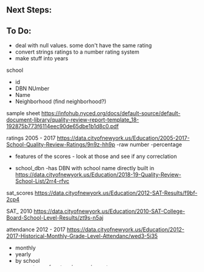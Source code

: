
Next Steps:
-----------


To Do:
------
- deal with null values. some don't have the same rating
- convert strings ratings to a number rating system
- make stuff into years



school
- id
- DBN NUmber
- Name
- Neighborhood (find neighborhood?)




sample sheet
https://infohub.nyced.org/docs/default-source/default-document-library/quality-review-report-template_18-192875b773f6114eec90de65dbe1b1d8c0.pdf




ratings 2005 - 2017
https://data.cityofnewyork.us/Education/2005-2017-School-Quality-Review-Ratings/9n9z-hh9p
-raw number
-percentage
- features of the scores - look at those and see if any correclation


- school_dbn
-has DBN with school name directly built in
https://data.cityofnewyork.us/Education/2018-19-Quality-Review-School-List/2rr4-rfvc


sat_scores
https://data.cityofnewyork.us/Education/2012-SAT-Results/f9bf-2cp4

SAT_ 2010 
https://data.cityofnewyork.us/Education/2010-SAT-College-Board-School-Level-Results/zt9s-n5aj


attendance 2012 - 2017
https://data.cityofnewyork.us/Education/2012-2017-Historical-Monthly-Grade-Level-Attendanc/wed3-5i35
- monthly
- yearly
- by school
- percentage of roster absence/preset
- and divided by grades (so we can do total, but have to aware of mixing middle and upper when talking about graduation rates)


graduation rate 2016-2017
https://data.cityofnewyork.us/Education/2016-2017-Graduation-Outcomes-School/nb39-jx2v


{'dbn': '01M292', 'school_name': 'HENRY STREET SCHOOL FOR INTERNATIONAL STUDIES', 'test_takers': '29', 'reading_avg': '355', 'math_avg': '404', 'writing_avg': '363'}, {'dbn': '01M448', 'school_name': 'UNIVERSITY NEIGHBORHOOD HIGH SCHOOL', 'test_takers': '91', 'reading_avg': '383', 'math_avg': '423', 'writing_avg': '366'},
, overall_avg = int(school['math_avg']) + int(school['writing_avg']) + int(school['reading_avg'])



Range of possible values: 
U/UD, 
UPF, 
D, 
P, 
WD, 
O 

U/UD = Underdeveloped - 1
<!-- UPF = Underdeveloped with Proficient Features (only an option in 2007-8, 2008-9 and 2009-10) 1.5 -->
D = Developing 2
P = Proficient 3
WD = Well Developed 4 
<!-- O = Outstanding (only an option in 2007-8) 4.5 
 -->

ratings= {'No Data': 0, 'U': 1, 'U ': 1, 'UD': 1, 'U/UD': 1, 'D': 2, 'P': 3, 'WD': 4, 'O':4, 'UPF': 1, '0': 0, 'DYO': 0}

 {'BN': 'M307', 'School_Year': '06/01/2005 12:00:00 AM', 'Start_Date': '04/03/2006 12:00:00 AM', 'Overall_Rating': 'P', 'Indicator_1.1': 'P', 'Indicator_1.2': 'P', 'Indicator_1.3': 'P', 'Indicator_1.4': 'P', 'Indicator_1.5': 'No Data', 'Indicator_1.6': 'No Data', 'Indicator_1.7': 'No Data', 'IndicatorOverall_1': 'P', 'Indicator_2.1': 'WD', 'Indicator_2.2': 'WD', 'Indicator_2.3': 'WD', 'Indicator_2.4': 'WD', 'Indicator_2.5': 'WD', 'Indicator_2.6': 'No Data', 'Indicator_2.7': 'No Data', 'IndicatorOverall_2': 'WD', 'Indicator_3.1': 'WD', 'Indicator_3.2': 'WD', 'Indicator_3.3': 'WD', 'Indicator_3.4': 'WD', 'Indicator_3.5': 'WD', 'Indicator_3.6': 'WD', 'Indicator_3.7': 'WD', 'Indicator_3.8': 'WD', 'IndicatorOverall_3': 'WD', 'Indicator_4.1': 'WD', 'Indicator_4.2': 'WD', 'Indicator_4.3': 'WD', 'Indicator_4.4': 'WD', 'Indicator_4.5': 'WD', 'Indicator_4.6': 'WD', 'Indicator_4.7': 'WD', 'IndicatorOverall_4': 'WD', 'Indicator_5.1': 'P', 'Indicator_5.2': 'P', 'Indicator_5.3': 'P', 'Indicator_5.4': 'P', 'Indicator_5.5': 'No Data', 'Indicator_5.6': 'No Data', 'Indicator_5.7': 'No Data', 'IndicatorOverall_5': 'P'}




